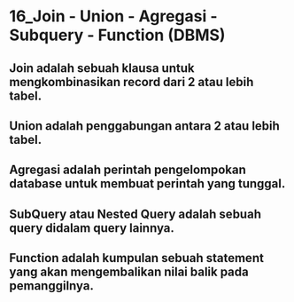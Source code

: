 # 16_Join - Union - Agregasi - Subquery - Function (DBMS)
## Join adalah sebuah klausa untuk mengkombinasikan record dari 2 atau lebih tabel.
## Union adalah penggabungan antara 2 atau lebih tabel.
## Agregasi adalah perintah pengelompokan database untuk membuat perintah yang tunggal.
## SubQuery atau Nested Query adalah sebuah query didalam query lainnya.
## Function adalah kumpulan sebuah statement yang akan mengembalikan nilai balik pada pemanggilnya.